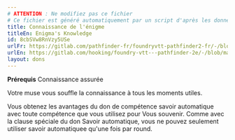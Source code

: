 ```yaml
---
# ATTENTION : Ne modifiez pas ce fichier
# Ce fichier est généré automatiquement par un script d'après les données du module Foundry VTT officiel et de sa traduction
title: Connaissance de l'énigme
titleEn: Enigma's Knowledge
id: 8cbSVw8RnVzy5USe
urlFr: https://gitlab.com/pathfinder-fr/foundryvtt-pathfinder2-fr/-/blob/master/data/feats/8cbSVw8RnVzy5USe.htm
urlEn: https://gitlab.com/hooking/foundry-vtt---pathfinder-2e/-/blob/master/packs/data/feats.db/enigma-s-knowledge.json
layout: dons
---
```

**Prérequis** <a class="entity-link" data-pack="pf2e.feats-srd" data-id="c6CS97Zs0DPmInaI" draggable="true">Connaissance assurée</a>

Votre muse vous souffle la connaissance à tous les moments utiles.

Vous obtenez les avantages du don de compétence <a class="entity-link" data-pack="pf2e.feats-srd" data-id="H3I2X0f7v4EzwxuN" draggable="true">savoir automatique</a> avec toute compétence que vous utilisez pour <a class="entity-link" data-pack="pf2e.actionspf2e" data-id="1OagaWtBpVXExToo" draggable="true">Vous souvenir</a>. Comme avec la clause spéciale du don Savoir automatique, vous ne pouvez seulement utiliser savoir automatiquee qu'une fois par round.
